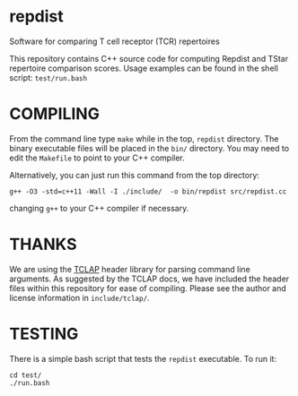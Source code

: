 # repdist
Software for comparing T cell receptor (TCR) repertoires

This repository contains C++ source code for computing Repdist and TStar repertoire comparison scores.
Usage examples can be found in the shell script: `test/run.bash`

# COMPILING

From the command line type `make` while in the top, `repdist` directory. The binary executable files will be placed in the `bin/` directory. You may need to edit the `Makefile` to point to your C++ compiler.

Alternatively, you can just run this command from the top directory:

`g++ -O3 -std=c++11 -Wall -I ./include/  -o bin/repdist src/repdist.cc`

changing `g++` to your C++ compiler if necessary.

# THANKS

We are using the [TCLAP](http://tclap.sourceforge.net/) header library for parsing command line arguments. As suggested by the TCLAP docs, we have included the header files within this repository for ease of compiling. Please see the author and license information in `include/tclap/`.

# TESTING

There is a simple bash script that tests the `repdist` executable. To run it:

```
cd test/
./run.bash
```

